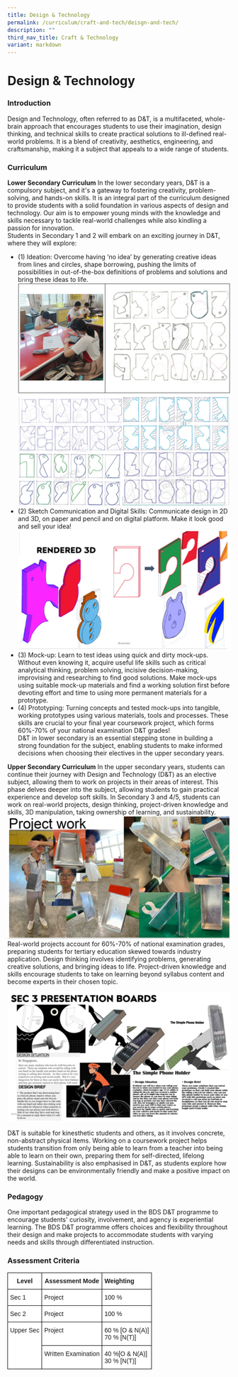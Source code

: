 ```yaml
---
title: Design & Technology
permalink: /curriculum/craft-and-tech/deisgn-and-tech/
description: ""
third_nav_title: Craft & Technology
variant: markdown
---
```

Design &amp; Technology
===================

### Introduction
Design and Technology, often referred to as D&amp;T, is a multifaceted, whole-brain approach that encourages students to use their imagination, design thinking, and technical skills to create practical solutions to ill-defined real-world problems. It is a blend of creativity, aesthetics, engineering, and craftsmanship, making it a subject that appeals to a wide range of students.
### Curriculum
**Lower Secondary Curriculum**
In the lower secondary years, D&amp;T is a compulsory subject, and it's a gateway to fostering creativity, problem-solving, and hands-on skills. It is an integral part of the curriculum designed to provide students with a solid foundation in various aspects of design and technology. Our aim is to empower young minds with the knowledge and skills necessary to tackle real-world challenges while also kindling a passion for innovation. <br>
Students in Secondary 1 and 2 will embark on an exciting journey in D&amp;T, where they will explore:<br>
*  (1) Ideation: Overcome having ‘no idea’ by generating creative ideas from lines and circles, shape borrowing, pushing the limits of possibilities in out-of-the-box definitions of problems and solutions and bring these ideas to life. <br>
![](/images/Curriculum/Craft%20&amp;%20Technology/DnT1.JPG)
![](/images/Curriculum/Craft%20&amp;%20Technology/DnT2.JPG)
* (2)   Sketch Communication and Digital Skills: Communicate design in 2D and 3D, on paper and pencil and on digital platform.  Make it look good and sell your idea! <br>
![](/images/Curriculum/Craft%20&amp;%20Technology/DnT3.JPG)
* (3) Mock-up: Learn to test ideas using quick and dirty mock-ups. Without even knowing it, acquire useful life skills such as critical analytical thinking, problem solving, incisive decision-making, improvising and researching to find good solutions. Make mock-ups using suitable mock-up materials and find a working solution first before devoting effort and time to using more permanent materials for a prototype. <br>
* (4) Prototyping: Turning concepts and tested mock-ups into tangible, working prototypes using various materials, tools and processes. These skills are crucial to your final year coursework project, which forms 60%-70% of your national examination D&amp;T grades! <br>
D&amp;T in lower secondary is an essential stepping stone in building a strong foundation for the subject, enabling students to make informed decisions when choosing their electives in the upper secondary years.


**Upper Secondary Curriculum**
In the upper secondary years, students can continue their journey with Design and Technology (D&amp;T) as an elective subject, allowing them to work on projects in their areas of interest. This phase delves deeper into the subject, allowing students to gain practical experience and develop soft skills. In Secondary 3 and 4/5, students can work on real-world projects, design thinking, project-driven knowledge and skills, 3D manipulation, taking ownership of learning, and sustainability.
![](/images/Curriculum/Craft%20&amp;%20Technology/DnT4.JPG)
Real-world projects account for 60%-70% of national examination grades, preparing students for tertiary education skewed towards industry application. Design thinking involves identifying problems, generating creative solutions, and bringing ideas to life. Project-driven knowledge and skills encourage students to take on learning beyond syllabus content and become experts in their chosen topic.

![](/images/Curriculum/Craft%20&amp;%20Technology/DnT5.JPG)

D&amp;T is suitable for kinesthetic students and others, as it involves concrete, non-abstract physical items. Working on a coursework project helps students transition from only being able to learn from a teacher into being able to learn on their own, preparing them for self-directed, lifelong learning. Sustainability is also emphasised in D&amp;T, as students explore how their designs can be environmentally friendly and make a positive impact on the world.

### Pedagogy
One important pedagogical strategy used in the BDS D&amp;T programme to encourage students' curiosity, involvement, and agency is experiential learning. The BDS D&amp;T programme offers choices and flexibility throughout their design and make projects to accommodate students with varying needs and skills through differentiated instruction.

### Assessment Criteria

<style type="text/css">
.tg  {border-collapse:collapse;border-spacing:0;}
.tg td{border-color:black;border-style:solid;border-width:1px;font-family:Arial, sans-serif;font-size:14px;
  overflow:hidden;padding:10px 5px;word-break:normal;}
.tg th{border-color:black;border-style:solid;border-width:1px;font-family:Arial, sans-serif;font-size:14px;
  font-weight:normal;overflow:hidden;padding:10px 5px;word-break:normal;}
.tg .tg-9hzb{background-color:#FFF;font-weight:bold;text-align:center;vertical-align:top}
.tg .tg-dgl5{background-color:#FFF;font-weight:bold;text-align:left;vertical-align:top}
.tg .tg-ktyi{background-color:#FFF;text-align:left;vertical-align:top}
</style>
<table class="tg">
<thead>
  <tr>
    <th class="tg-9hzb">Level</th>
    <th class="tg-9hzb">Assessment Mode</th>
    <th class="tg-dgl5">Weighting</th>
  </tr>
</thead>
<tbody>
  <tr>
    <td class="tg-ktyi">Sec 1</td>
    <td class="tg-ktyi">Project</td>
    <td class="tg-ktyi">100 %</td>
  </tr>
  <tr>
    <td class="tg-ktyi">Sec 2</td>
    <td class="tg-ktyi">Project</td>
    <td class="tg-ktyi">100 %</td>
  </tr>
  <tr>
    <td class="tg-ktyi" rowspan="2">Upper Sec </td>
    <td class="tg-ktyi">Project</td>
    <td class="tg-ktyi">60 % [O &amp; N(A)]<br>70 % [N(T)]</td>
  </tr>
  <tr>
    <td class="tg-ktyi">Written Examination</td>
    <td class="tg-ktyi">40 %[O &amp; N(A)]<br>30 % [N(T)]</td>
  </tr>
</tbody>
</table>